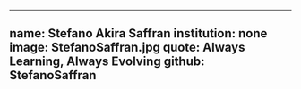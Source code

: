 ---
name: Stefano Akira Saffran
institution: none
image: StefanoSaffran.jpg
quote: Always Learning, Always Evolving
github: StefanoSaffran
------
